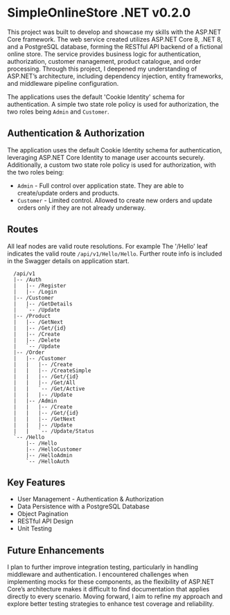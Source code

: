# SimpleOnlineStore .NET v0.2.0
This project was built to develop and showcase my skills with the ASP.NET Core framework. The web service created utilizes ASP.NET Core 8, .NET 8, and a PostgreSQL database, forming the RESTful API backend of a fictional online store. The service provides business logic for authentication, authorization, customer management, product catalogue, and order processing. Through this project, I deepened my understanding of ASP.NET’s architecture, including dependency injection, entity frameworks, and middleware pipeline configuration.

The applications uses the default 'Cookie Identity' schema for authentication. A simple two state role policy is used for authorization, the two roles being `Admin` and `Customer`.

## Authentication & Authorization
The application uses the default Cookie Identity schema for authentication, leveraging ASP.NET Core Identity to manage user accounts securely. Additionally, a custom two state role policy is used for authorization, with the two roles being:
- `Admin` - Full control over application state. They are able to create/update orders and products.
- `Customer` - Limited control. Allowed to create new orders and update orders only if they are not already underway.

## Routes
All leaf nodes are valid route resolutions. For example The '/Hello' leaf indicates the valid route `/api/v1/Hello/Hello`. Further route info is included in the Swagger details on application start.
```
  /api/v1
  |-- /Auth
  |   |-- /Register
  |   |-- /Login
  |-- /Customer
  |   |-- /GetDetails
  |   `-- /Update
  |-- /Product
  |   |-- /GetNext
  |   |-- /Get/{id}
  |   |-- /Create
  |   |-- /Delete
  |   `-- /Update
  |-- /Order
  |   |-- /Customer
  |   |   |-- /Create
  |   |   |-- /CreateSimple
  |   |   |-- /Get/{id}
  |   |   |-- /Get/All
  |   |   `-- /Get/Active
  |   |   |-- /Update
  |   |-- /Admin
  |   |   |-- /Create
  |   |   |-- /Get/{id}
  |   |   |-- /GetNext
  |   |   |-- /Update
  |   |   `-- /Update/Status
  `-- /Hello
      |-- /Hello
      |-- /HelloCustomer
      |-- /HelloAdmin
      `-- /HelloAuth
```

## Key Features
- User Management - Authentication & Authorization
- Data Persistence with a PostgreSQL Database
- Object Pagination
- RESTful API Design 
- Unit Testing

## Future Enhancements
I plan to further improve integration testing, particularly in handling middleware and authentication. I encountered challenges when implementing mocks for these components, as the flexibility of ASP.NET Core’s architecture makes it difficult to find documentation that applies directly to every scenario. Moving forward, I aim to refine my approach and explore better testing strategies to enhance test coverage and reliability.